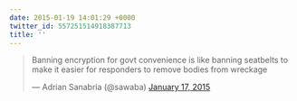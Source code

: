 ```yaml
---
date: 2015-01-19 14:01:29 +0000
twitter_id: 557251514918387713
title: ''
---
```


<blockquote class="twitter-tweet"><p lang="en" dir="ltr">Banning encryption for govt convenience is like banning seatbelts to make it easier for responders to remove bodies from wreckage</p>&mdash; Adrian Sanabria (@sawaba) <a href="https://twitter.com/sawaba/status/556468592481673216?ref_src=twsrc%5Etfw">January 17, 2015</a></blockquote>
<script async src="https://platform.twitter.com/widgets.js" charset="utf-8"></script>
